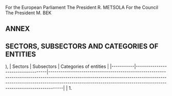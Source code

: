For the European Parliament The President R. METSOLA
For the Council The President M. BEK
## ANNEX
## SECTORS, SUBSECTORS AND CATEGORIES OF ENTITIES
),
| Sectors   | Subsectors                        | Categories of entities                                                                                                                                                                                                                          |
|-----------|-----------------------------------|-------------------------------------------------------------------------------------------------------------------------------------------------------------------------------------------------------------------------------------------------|
| 1. 